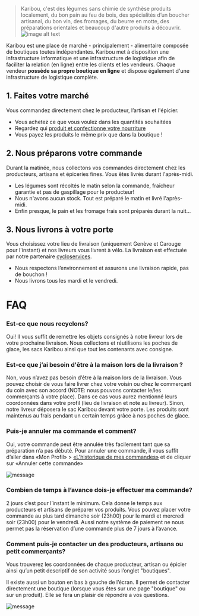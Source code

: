 > Karibou, c'est des légumes sans chimie de synthèse produits localement, du bon pain au feu de bois, des spécialités d’un boucher artisanal, du bon vin, des fromages, du beurre en motte, des préparations orientales et beaucoup d'autre produits à découvrir.
![image alt text](https://ucarecdn.com/9b387f19-e03f-470e-ae93-a7c453010268/)

Karibou est une place de marché - principalement - alimentaire composée de boutiques toutes indépendantes. Karibou met à disposition une infrastructure informatique et une infrastructure de logistique afin de faciliter la relation (en ligne) entre les clients et les vendeurs. Chaque vendeur **possède sa propre boutique en ligne** et dispose également d'une infrastructure de logistique complète.


## 1. Faites votre marché
Vous commandez directement chez le producteur, l’artisan et l'épicier.
* Vous achetez ce que vous voulez dans les quantités souhaitées 
* Regardez qui [produit et confectionne votre nourriture](https://karibou.ch/shops) 
* Vous payez les produits le même prix que dans la boutique !

## 2. Nous préparons votre commande
Durant la matinée, nous collectons vos commandes directement chez les producteurs, artisans et épiceries fines. Vous êtes livrés durant l'après-midi.
* Les légumes sont récoltés le matin selon la commande, fraîcheur garantie et pas de gaspillage pour le producteur!
* Nous n'avons aucun stock. Tout est préparé le matin et livré l'après-midi.
* Enfin presque, le pain et les fromage frais sont préparés durant la nuit…

## 3. Nous livrons à votre porte
Vous choisissez votre lieu de livraison (uniquement Genève et Carouge pour l'instant) et nos livreurs vous livrent à vélo. La livraison est effectuée par notre partenaire [cycloservices](http://www.cycloservices.ch/).
* Nous respectons l’environnement et assurons une livraison rapide, pas de bouchon !
* Nous livrons tous les  mardi et le vendredi.




# FAQ

### Est-ce que nous recyclons?

Oui!  Il vous suffit de remettre les objets consignés à notre livreur lors de votre prochaine livraison. Nous collectons et réutilisons les poches de glace, les sacs Karibou ainsi que tout les contenants avec consigne.

### Est-ce que j’ai besoin d'être à la maison lors de la livraison ?

Non, vous n’avez pas besoin d’être à la maison lors de la livraison. Vous pouvez choisir de vous faire livrer chez votre voisin ou chez le commerçant du coin avec son accord (NOTE:  nous pouvons contacter le/les commerçants à votre place). Dans ce cas vous aurez mentionné leurs coordonnées dans votre profil (lieu de livraison et note au livreur). Sinon, notre livreur déposera le sac Karibou devant votre porte. Les produits sont maintenus au frais pendant un certain temps grâce à nos poches de glace.

### Puis-je annuler ma commande et comment?

Oui, votre commande peut être annulée très facilement tant que sa préparation n’a pas débuté. Pour annuler une commande, il vous suffit d’aller dans «Mon Profil» > [«L'historique de mes commandes»](/account/orders) et de cliquer sur «Annuler cette commande»

![message](https://ucarecdn.com/6f8439eb-ce87-4611-981e-fd1c6d5eba8e/-/resize/x200/")

### Combien de temps à l’avance dois-je effectuer ma commande?

2 jours c’est pour l’instant le minimum. Cela donne le temps aux producteurs et artisans de préparer vos produits. Vous pouvez placer votre commande au plus tard dimanche soir (23h00) pour le mardi et mercredi soir (23h00) pour le vendredi. Aussi notre système de paiement ne nous permet pas la réservation d’une commande plus de 7 jours à l’avance.

### Comment puis-je contacter un des producteurs, artisans ou petit commerçants?

Vous trouverez les coordonnées de chaque producteur, artisan ou épicier ainsi qu’un petit descriptif de son activité sous l’onglet "boutiques".

Il existe aussi un bouton en bas à gauche de l’écran. Il permet de contacter directement une boutique (lorsque vous êtes sur une page "boutique" ou sur un produit). Elle se fera un plaisir de répondre a vos questions.

![message](https://ucarecdn.com/0a4e6346-0c45-4920-9852-673b1c16d346/-/resize/x100/)
